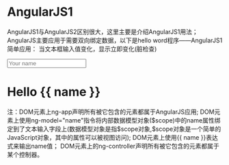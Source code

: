 # AngularJS1
AngularJS1与AngularJS2区别很大，这里主要是介绍AngularJS1用法；
AngularJS主要应用于需要双向绑定数据，以下是hello word程序——AngularJS1简单应用：
当文本框输入值变化，显示立即变化(脏检查)
<!DOCTYPE html>
<html ng-app> 
<head>
<title>Simple app</title>
<script
src="https://ajax.googleapis.com/ajax/libs/angularjs/1.2.13/angular.js">
</script>
</head>
<body>
<input ng-model="name" type="text" placeholder="Your name">
<h1>Hello {{ name }}</h1>
</body>
</html>
注：DOM元素上ng-app声明所有被它包含的元素都属于AngularJS应用;
DOM元素上使用ng-model="name"指令将内部数据模型对象($scope)中的name属性绑定到了文本输入字段上(数据模型对象是指$scope对象,$scope对象是一个简单的JavaScript对象，其中的属性可以被视图访问);
DOM元素上使用{{ name }}表达式来输出name值；
DOM元素上的ng-controller声明所有被它包含的元素都属于某个控制器。
